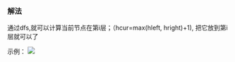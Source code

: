 ### 解法

通过dfs,就可以计算当前节点在第i层；（hcur=max(hleft, hright)+1), 把它放到第i层就可以了

示例：
![](https://assets.zaqbest.com/2022/12/23/63a50521c5d0d.jpg)